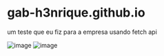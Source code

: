 # gab-h3nrique.github.io


um teste que eu fiz para a empresa usando fetch api 

![image](https://user-images.githubusercontent.com/85229315/157783471-1a020368-5dad-4788-bc0b-3208b4942a93.png) 
![image](https://user-images.githubusercontent.com/85229315/157783368-a3800c25-3f5e-4ad7-8f8e-0cea47760154.png)
